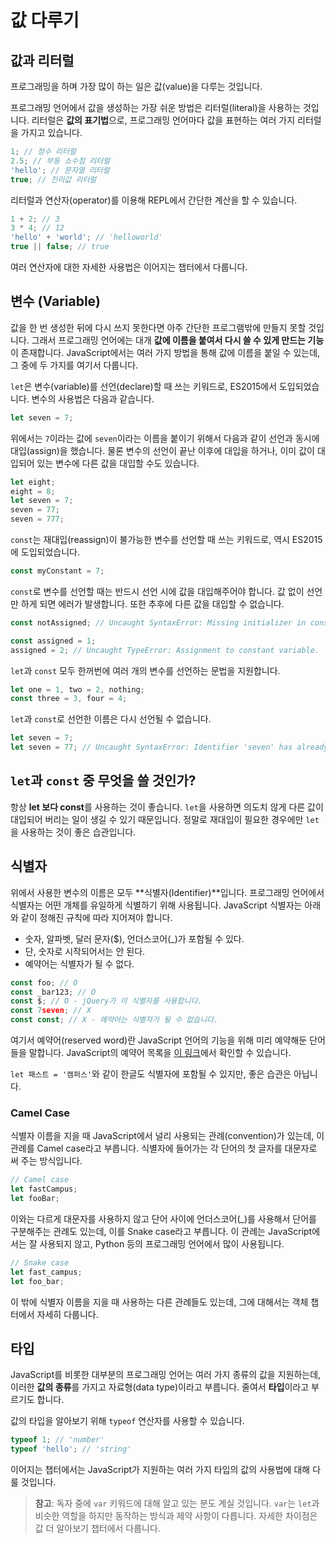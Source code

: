 # 값 다루기

## 값과 리터럴

프로그래밍을 하며 가장 많이 하는 일은 값(value)을 다루는 것입니다.

프로그래밍 언어에서 값을 생성하는 가장 쉬운 방법은 리터럴(literal)을 사용하는 것입니다. 리터럴은 **값의 표기법**으로, 프로그래밍 언어마다 값을 표현하는 여러 가지 리터럴을 가지고 있습니다.

```js
1; // 정수 리터럴
2.5; // 부동 소수점 리터럴
'hello'; // 문자열 리터럴
true; // 진리값 리터럴
```

리터럴과 연산자(operator)를 이용해 REPL에서 간단한 계산을 할 수 있습니다.

```js
1 + 2; // 3
3 * 4; // 12
'hello' + 'world'; // 'helloworld'
true || false; // true
```

여러 연산자에 대한 자세한 사용법은 이어지는 챕터에서 다룹니다.

## 변수 (Variable)

값을 한 번 생성한 뒤에 다시 쓰지 못한다면 아주 간단한 프로그램밖에 만들지 못할 것입니다. 그래서 프로그래밍 언어에는 대개 **값에 이름을 붙여서 다시 쓸 수 있게 만드는 기능**이 존재합니다. JavaScript에서는 여러 가지 방법을 통해 값에 이름을 붙일 수 있는데, 그 중에 두 가지를 여기서 다룹니다.

`let`은 변수(variable)를 선언(declare)할 때 쓰는 키워드로, ES2015에서 도입되었습니다. 변수의 사용법은 다음과 같습니다.

```js
let seven = 7;
```

위에서는 `7`이라는 값에 `seven`이라는 이름을 붙이기 위해서 다음과 같이 선언과 동시에 대입(assign)을 했습니다. 물론 변수의 선언이 끝난 이후에 대입을 하거나, 이미 값이 대입되어 있는 변수에 다른 값을 대입할 수도 있습니다.

```js
let eight;
eight = 8;
let seven = 7;
seven = 77;
seven = 777;
```

`const`는 재대입(reassign)이 불가능한 변수를 선언할 때 쓰는 키워드로, 역시 ES2015에 도입되었습니다.

```js
const myConstant = 7;
```

`const`로 변수를 선언할 때는 반드시 선언 시에 값을 대입해주어야 합니다. 값 없이 선언만 하게 되면 에러가 발생합니다. 또한 추후에 다른 값을 대입할 수 없습니다.

```js
const notAssigned; // Uncaught SyntaxError: Missing initializer in const declaration
```

```js
const assigned = 1;
assigned = 2; // Uncaught TypeError: Assignment to constant variable.
```

`let`과 `const` 모두 한꺼번에 여러 개의 변수를 선언하는 문법을 지원합니다.

```js
let one = 1, two = 2, nothing;
const three = 3, four = 4;
```

`let`과 `const`로 선언한 이름은 다시 선언될 수 없습니다.

```js
let seven = 7;
let seven = 77; // Uncaught SyntaxError: Identifier 'seven' has already been declared
```

## `let`과 `const` 중 무엇을 쓸 것인가?

항상 **let 보다 const**를 사용하는 것이 좋습니다. `let`을 사용하면 의도치 않게 다른 값이 대입되어 버리는 일이 생길 수 있기 때문입니다. 정말로 재대입이 필요한 경우에만 `let`을 사용하는 것이 좋은 습관입니다.

## 식별자

위에서 사용한 변수의 이름은 모두 **식별자(Identifier)**입니다. 프로그래밍 언어에서 식별자는 어떤 개체를 유일하게 식별하기 위해 사용됩니다. JavaScript 식별자는 아래와 같이 정해진 규칙에 따라 지어져야 합니다.

- 숫자, 알파벳, 달러 문자($), 언더스코어(_)가 포함될 수 있다.
- 단, 숫자로 시작되어서는 안 된다.
- 예약어는 식별자가 될 수 없다.

```js
const foo; // O
const _bar123; // O
const $; // O - jQuery가 이 식별자를 사용합니다.
const 7seven; // X
const const; // X - 예약어는 식별자가 될 수 없습니다.
```

여기서 예약어(reserved word)란 JavaScript 언어의 기능을 위해 미리 예약해둔 단어들을 말합니다. JavaScript의 예약어 목록을 [이 링크](https://developer.mozilla.org/ko/docs/Web/JavaScript/Reference/Lexical_grammar#Reserved_keywords_as_of_ECMAScript_6)에서 확인할 수 있습니다.

`let 패스트 = '캠퍼스'`와 같이 한글도 식별자에 포함될 수 있지만, 좋은 습관은 아닙니다.

### Camel Case

식별자 이름을 지을 때 JavaScript에서 널리 사용되는 관례(convention)가 있는데, 이 관례를 Camel case라고 부릅니다. 식별자에 들어가는 각 단어의 첫 글자를 대문자로 써 주는 방식입니다.

```js
// Camel case
let fastCampus;
let fooBar;
```

이와는 다르게 대문자를 사용하지 않고 단어 사이에 언더스코어(_)를 사용해서 단어를 구분해주는 관례도 있는데, 이를 Snake case라고 부릅니다. 이 관례는 JavaScript에서는 잘 사용되지 않고, Python 등의 프로그래밍 언어에서 많이 사용됩니다.

```js
// Snake case
let fast_campus;
let foo_bar;
```

이 밖에 식별자 이름을 지을 때 사용하는 다른 관례들도 있는데, 그에 대해서는 객체 챕터에서 자세히 다룹니다.

## 타입

JavaScript를 비롯한 대부분의 프로그래밍 언어는 여러 가지 종류의 값을 지원하는데, 이러한 **값의 종류**를 가지고 자료형(data type)이라고 부릅니다. 줄여서 **타입**이라고 부르기도 합니다.

값의 타입을 알아보기 위해 `typeof` 연산자를 사용할 수 있습니다.

```js
typeof 1; // 'number'
typeof 'hello'; // 'string'
```

이어지는 챕터에서는 JavaScript가 지원하는 여러 가지 타입의 값의 사용법에 대해 다룰 것입니다.

> **참고**: 독자 중에 `var` 키워드에 대해 알고 있는 분도 계실 것입니다. `var`는 `let`과 비슷한 역할을 하지만 동작하는 방식과 제약 사항이 다릅니다. 자세한 차이점은 값 더 알아보기 챕터에서 다룹니다. 